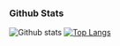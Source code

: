 
### Github Stats
![Github stats](https://github-readme-stats.vercel.app/api?username=faisalnazik&theme=highcontrast&show_icons=true&count_private=true)
[![Top Langs](https://github-readme-stats.vercel.app/api/top-langs/?username=faisalnazik&layout=compact&repo)](https://github.com/faisalnazik/github-readme-stats)





<!--
**faisalnazik/faisalnazik** is a ✨ _special_ ✨ repository because its `README.md` (this file) appears on your GitHub profile.

Here are some ideas to get you started:

- 🔭 I’m currently working on ...
- 🌱 I’m currently learning ...
- 👯 I’m looking to collaborate on ...
- 🤔 I’m looking for help with ...
- 💬 Ask me about ...
- 📫 How to reach me: ...
- 😄 Pronouns: ...
- ⚡ Fun fact: ...
-->
